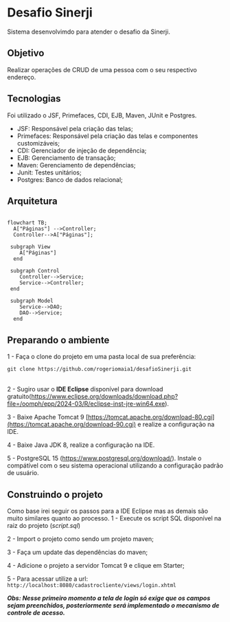 # Desafio Sinerji

Sistema desenvolvimdo para atender o desafio da Sinerji.

## Objetivo
Realizar operações de CRUD de uma pessoa com o seu respectivo endereço.

## Tecnologias
Foi utilizado o JSF, Primefaces, CDI, EJB, Maven, JUnit e Postgres.
 - JSF: Responsável pela criação das telas;
 - Primefaces: Responsável pela criação das telas e componentes customizáveis;
 - CDI: Gerenciador de injeção de dependência;
 - EJB: Gerenciamento de transação;
 - Maven: Gerenciamento de dependências;
 - Junit: Testes unitários;
 - Postgres: Banco de dados relacional;

## Arquitetura
```mermaid

flowchart TB; 
  A["Páginas"] -->Controller;
  Controller-->A["Páginas"];

 subgraph View
    A["Páginas"]
  end

 subgraph Control 
    Controller-->Service;
    Service-->Controller;
 end

 subgraph Model     
    Service-->DAO;
    DAO-->Service;
  end
```

## Preparando o ambiente

  1 - Faça o clone do projeto em uma pasta local de sua preferência:

```git clone https://github.com/rogeriomaia1/desafioSinerji.git``` <br/><br/>

  2 - Sugiro usar o **IDE Eclipse** disponível para download gratuito(https://www.eclipse.org/downloads/download.php?file=/oomph/epp/2024-03/R/eclipse-inst-jre-win64.exe).
  
  3 - Baixe Apache Tomcat 9 [https://tomcat.apache.org/download-80.cgi](https://tomcat.apache.org/download-90.cgi) e realize a configuração na IDE.
  
  4 - Baixe Java JDK 8, realize a configuração na IDE.
  
  5 - PostgreSQL 15 (https://www.postgresql.org/download/). Instale o compátível com o seu sistema operacional utilizando a configuração padrão de usuário.



## Construindo o projeto

  Como base irei seguir os passos para  a IDE Eclipse mas as demais são muito similares quanto ao processo.
  1 - Execute os script SQL disponível na raiz do projeto (*script.sql*)
  
  2 - Import o projeto como sendo um projeto maven;
  
  3 - Faça um update das dependências do maven;
  
  4 - Adicione o projeto a servidor Tomcat 9 e clique em Starter;

  5 - Para acessar utilize a url:
```http://localhost:8080/cadastrocliente/views/login.xhtml``` 

 <i><b>Obs: Nesse primeiro momento a tela de login só exige que os campos sejam preenchidos, posteriormente será implementado o mecanismo de controle de acesso.</b></i>
